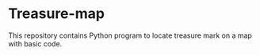 # Treasure-map
This repository contains Python program to locate treasure mark on a map with basic code.
